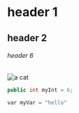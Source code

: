 # header 1
## header 2
###### header 6

![a cat](https://octodex.github.com/images/yaktocat.png)

``` java
public int myInt = 6;
```
``` python
var myVar = "hello"
```
